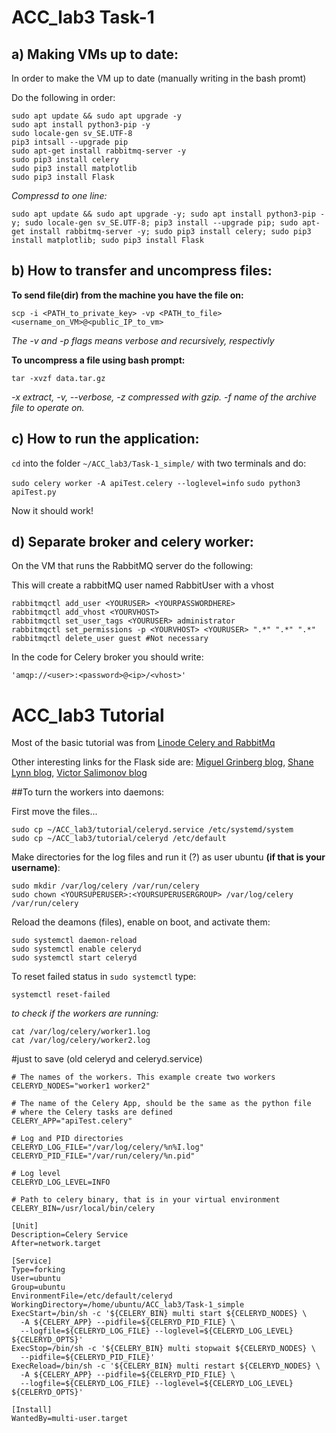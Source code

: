 # ACC_lab3 Task-1

## a) Making VMs up to date:

In order to make the VM up to date (manually writing in the bash promt) 

Do the following in order:

```
sudo apt update && sudo apt upgrade -y
sudo apt install python3-pip -y
sudo locale-gen sv_SE.UTF-8
pip3 intsall --upgrade pip
sudo apt-get install rabbitmq-server -y
sudo pip3 install celery
sudo pip3 install matplotlib
sudo pip3 install Flask
```
*Compressd to one line:*
```
sudo apt update && sudo apt upgrade -y; sudo apt install python3-pip -y; sudo locale-gen sv_SE.UTF-8; pip3 install --upgrade pip; sudo apt-get install rabbitmq-server -y; sudo pip3 install celery; sudo pip3 install matplotlib; sudo pip3 install Flask
```



## b) How to transfer and uncompress files:

**To send file(dir) from the machine you have the file on:**

```
scp -i <PATH_to_private_key> -vp <PATH_to_file> <username_on_VM>@<public_IP_to_vm>
```
*The -v and -p flags means verbose and recursively, respectivly*

**To uncompress a file using bash prompt:**
```
tar -xvzf data.tar.gz
```
*-x extract, -v, --verbose, -z compressed with gzip. -f  name of the archive file to operate on.*



## c) How to run the application:
```cd``` into the folder ```~/ACC_lab3/Task-1_simple/``` with two terminals and do:

```sudo celery worker -A apiTest.celery --loglevel=info``` 
```sudo python3 apiTest.py```

Now it should work!


## d) Separate broker and celery worker:

On the VM that runs the RabbitMQ server do the following:

This will create a rabbitMQ user named <YOURUSER> RabbitUser with a vhost <YOURVHOST>
```
rabbitmqctl add_user <YOURUSER> <YOURPASSWORDHERE>
rabbitmqctl add_vhost <YOURVHOST>
rabbitmqctl set_user_tags <YOURUSER> administrator
rabbitmqctl set_permissions -p <YOURVHOST> <YOURUSER> ".*" ".*" ".*" 
rabbitmqctl delete_user guest #Not necessary
```

In the code for Celery broker you should write:
```
'amqp://<user>:<password>@<ip>/<vhost>'
```




# ACC_lab3 Tutorial

Most of the basic tutorial was from [Linode Celery and RabbitMq](https://www.linode.com/docs/development/python/task-queue-celery-rabbitmq/)

Other interesting links for the Flask side are:
[Miguel Grinberg blog](https://blog.miguelgrinberg.com/post/using-celery-with-flask), 
[Shane Lynn blog](https://www.shanelynn.ie/asynchronous-updates-to-a-webpage-with-flask-and-socket-io/), 
[Victor Salimonov blog](https://medium.com/@salimonov/asynchronous-background-tasks-in-flask-application-using-celery-1ba873d260d0)

##To turn the workers into daemons:

First move the files... 
```
sudo cp ~/ACC_lab3/tutorial/celeryd.service /etc/systemd/system
sudo cp ~/ACC_lab3/tutorial/celeryd /etc/default
```

Make directories for the log files and run it (?) as user ubuntu **(if that is your username)**:
```
sudo mkdir /var/log/celery /var/run/celery
sudo chown <YOURSUPERUSER>:<YOURSUPERUSERGROUP> /var/log/celery /var/run/celery
```

Reload the deamons (files), enable on boot, and activate them:
```
sudo systemctl daemon-reload
sudo systemctl enable celeryd
sudo systemctl start celeryd
```
To reset failed status in ```sudo systemctl``` type:

```systemctl reset-failed```

*to check if the workers are running:*
```
cat /var/log/celery/worker1.log
cat /var/log/celery/worker2.log
```


#just to save (old celeryd and celeryd.service)

```
# The names of the workers. This example create two workers
CELERYD_NODES="worker1 worker2"

# The name of the Celery App, should be the same as the python file
# where the Celery tasks are defined
CELERY_APP="apiTest.celery"

# Log and PID directories
CELERYD_LOG_FILE="/var/log/celery/%n%I.log"
CELERYD_PID_FILE="/var/run/celery/%n.pid"

# Log level
CELERYD_LOG_LEVEL=INFO

# Path to celery binary, that is in your virtual environment
CELERY_BIN=/usr/local/bin/celery
```

```
[Unit]
Description=Celery Service
After=network.target

[Service]
Type=forking
User=ubuntu
Group=ubuntu
EnvironmentFile=/etc/default/celeryd
WorkingDirectory=/home/ubuntu/ACC_lab3/Task-1_simple
ExecStart=/bin/sh -c '${CELERY_BIN} multi start ${CELERYD_NODES} \
  -A ${CELERY_APP} --pidfile=${CELERYD_PID_FILE} \
  --logfile=${CELERYD_LOG_FILE} --loglevel=${CELERYD_LOG_LEVEL} ${CELERYD_OPTS}'
ExecStop=/bin/sh -c '${CELERY_BIN} multi stopwait ${CELERYD_NODES} \
  --pidfile=${CELERYD_PID_FILE}'
ExecReload=/bin/sh -c '${CELERY_BIN} multi restart ${CELERYD_NODES} \
  -A ${CELERY_APP} --pidfile=${CELERYD_PID_FILE} \
  --logfile=${CELERYD_LOG_FILE} --loglevel=${CELERYD_LOG_LEVEL} ${CELERYD_OPTS}'

[Install]
WantedBy=multi-user.target
```
